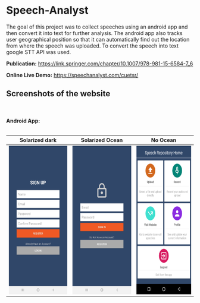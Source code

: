 # Speech-Analyst
The goal of this project was to collect speeches using an android app and then convert it into text for further analysis. The android app also 
tracks user geographical position so that it can automatically find out the location from where the speech was uploaded. To convert the speech into text
google STT API was used.

**Publication:** https://link.springer.com/chapter/10.1007/978-981-15-6584-7_6

**Online Live Demo:** https://speechanalyst.com/cuetsr/


## Screenshots of the website
<br/><br/>**Android App:**<br/><br/>

Solarized dark             |  Solarized Ocean          |  No Ocean
:-------------------------:|:-------------------------:|:-------------------------:
<img src="https://github.com/bi11a1/Speech-Analyst/blob/main/Demo/Android/registration.jpg" width="250" height="400">  |  <img src="https://github.com/bi11a1/Speech-Analyst/blob/main/Demo/Android/sign_in.jpg" width="250" height="400">  | <img src="https://github.com/bi11a1/Speech-Analyst/blob/main/Demo/Android/home_page.jpg" width="250" height="400">

